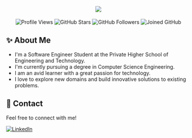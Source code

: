 <h1 align="center">
  <a href="https://git.io/typing-svg">
    <img src="https://readme-typing-svg.herokuapp.com/?lines=Hello,+There!+👋🏻;This+is+Malek+Khelil....;Nice+to+meet+you!&center=true&size=30&color=FFFFFF">
  </a>
</h1>

<p align="center">
  <img src="https://komarev.com/ghpvc/?username=mkh-dev&label=Profile%20Views&color=0e75b6&style=for-the-badge" alt="Profile Views" />
  <img src="https://img.shields.io/github/stars/mkh-dev?style=for-the-badge&label=Stars" alt="GitHub Stars" />
  <img src="https://img.shields.io/github/followers/mkh-dev?style=for-the-badge&label=Followers" alt="GitHub Followers" />
  <img src="https://img.shields.io/badge/Joined%20GitHub-2022-blueviolet?style=for-the-badge" alt="Joined GitHub" />
</p>

## ✨ About Me
- I'm a Software Engineer Student at the Private Higher School of Engineering and Technology.<br>
- I'm currently pursuing a degree in Computer Science Engineering.<br>
- I am an avid learner with a great passion for technology.<br>
- I love to explore new domains and build innovative solutions to existing problems.


## 📩 Contact
Feel free to connect with me!

[![LinkedIn](https://img.shields.io/badge/LinkedIn-0077B5?style=for-the-badge&logo=linkedin&logoColor=white)](https://www.linkedin.com/in/malek-khelil/) 
